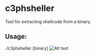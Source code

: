# c3phsheller
Tool for extracting shellcode from a binary.
## Usage: 
./c3phsheller [binary]
![Alt text](http://bayanbox.ir/view/1090892935576483848/c3phsheller.jpg "C3ph Sheller")



